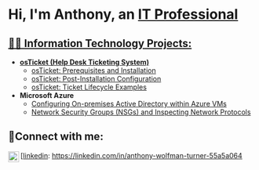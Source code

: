 <h1>Hi, I'm Anthony, an <a href="[https://www.linkedin.com/in/anthony-wolfman-turner-55a5a064]">IT Professional</h1>

<h2>👨‍💻 Information Technology Projects:</h2>

- <b>osTicket (Help Desk Ticketing System)</b>
  - [osTicket: Prerequisites and Installation](https://github.com/as-turner/osticket-prereqs)
  - [osTicket: Post-Installation Configuration](https://github.com/as-turner/post-install-config)
  - [osTicket: Ticket Lifecycle Examples](https://github.com/as-turner/ticket-lifecycle)
- <b>Microsoft Azure</b>
  - [Configuring On-premises Active Directory within Azure VMs](https://github.com/as-turner/configure-ad)
  - [Network Security Groups (NSGs) and Inspecting Network Protocols](https://github.com/as-turner/azure-network-protocols)

<h2>🤳Connect with me:</h2>

[<img align="left" alt="Josh | LinkedIn" width="22px" src="https://cdn.jsdelivr.net/npm/simple-icons@v3/icons/linkedin.svg" />[linkedin]: https://linkedin.com/in/anthony-wolfman-turner-55a5a064


[linkedin]: https://linkedin.com/in/anthony-wolfman-turner-55a5a064
